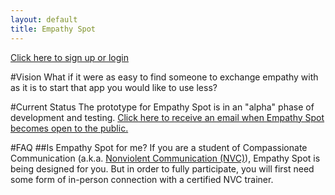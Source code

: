 ```yaml
---
layout: default
title: Empathy Spot
---
```


[Click here to sign up or login](https://www.empathyspot.org/in/)

#Vision
What if it were as easy to find someone to exchange empathy with as it is to start that app you would like to use less?

#Current Status
The prototype for Empathy Spot is in an "alpha" phase of development and testing. [Click here to receive an email when Empathy Spot becomes open to the public.](http://eepurl.com/gAHrFT) 

#FAQ
##Is Empathy Spot for me?
If you are a student of Compassionate Communication (a.k.a. [Nonviolent Communication (NVC)](http://www.nycnvc.org/our-work/)), Empathy Spot is being designed for you. But in order to fully participate, you will first need some form of in-person connection with a certified NVC trainer. 

